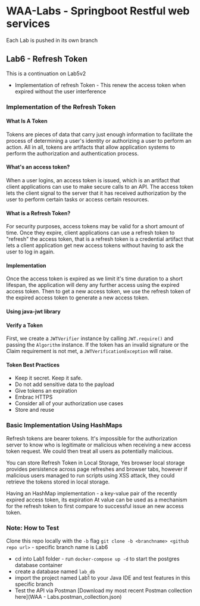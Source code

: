 # WAA-Labs - Springboot Restful web services 
Each Lab is pushed in its own branch 

## Lab6 - Refresh Token 
This is a continuation on Lab5v2
- Implementation of refresh Token - This renew the access token when expired without the user interference

### Implementation of the Refresh Token
#### What Is A Token
Tokens are pieces of data that carry just enough information to facilitate the process of 
determining a user's identity or authorizing a user to perform an action. All in all, tokens are artifacts that allow application systems to perform the authorization and authentication process. 

#### What's an access token?
When a user logins, an access token is issued, which is an artifact that client applications can use to make secure calls to an API. The access token lets the client signal to the server that it has received authorization by the user to perform certain tasks or access certain resources.

#### What is a Refresh Token?
For security purposes, access tokens may be valid for a short amount of time. Once they expire, client applications can use a refresh token to "refresh" the access token, that is a refresh token is a credential artifact that lets a client application get new access tokens without having to ask the user to log in again.

#### Implementation
Once the access token is expired as we limit it's time duration to a short lifespan, the application will deny any further access using the expired access token. 
Then to get a new access token, we use the refresh token of the expired access token to generate a new access token. 

#### Using java-jwt library
#### Verify a Token
First, we create a `JWTVerifier` instance by calling `JWT.require()` and passing the `Algorithm` instance.
If the token has an invalid signature or the Claim requirement is not met, a `JWTVerificationException` will raise.

#### Token Best Practices
- Keep it secret. Keep it safe.
- Do not add sensitive data to the payload
- Give tokens an expiration
- Embrac HTTPS
- Consider all of your authorization use cases
- Store and reuse

### Basic Implementation Using HashMaps
Refresh tokens are bearer tokens. It's impossible for the authorization server to know who is legitimate or malicious when receiving a new access token request. We could then treat all users as potentially malicious. 

You can store Refresh Token in Local Storage, Yes browser local storage provides persistence across page refreshes and browser tabs, however if malicious users managed to run scripts using XSS attack, they could retrieve the tokens stored in local storage. 

Having an HashMap implementation - a key-value pair of the recently expired access token, its expiration At value can be used as a mechanism for the refresh token to first compare to successful issue an new access token.  


### Note: How to Test
Clone this repo locally with the `-b` flag `git clone -b <branchname> <github repo url>` - specific branch name is Lab6
- cd into Lab1 folder - run `docker-compose up -d` to start the postgres database container
- create a database named `lab_db`
- import the project named Lab1 to your Java IDE and test features in this specific branch
- Test the API via Postman [Download my most recent Postman collection here](WAA - Labs.postman_collection.json)  
